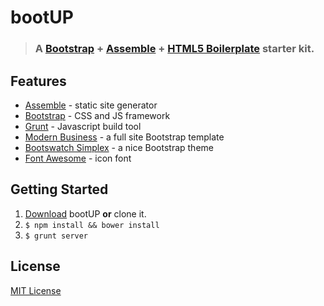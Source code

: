# bootUP
> ### A [Bootstrap](http://getbootstrap.com) + [Assemble](http://assemble.io) + [HTML5 Boilerplate](http://html5boilerplate.com) starter kit.

## Features

- [Assemble](http://assemble.io) - static site generator
- [Bootstrap](http://getbootstrap.com) - CSS and JS framework
- [Grunt](http://http://gruntjs.com) - Javascript build tool
- [Modern Business](http://startbootstrap.com) - a full site Bootstrap template
- [Bootswatch Simplex](http://bootswatch.com/simplex) - a nice Bootstrap theme
- [Font Awesome](http://fontawesome.io) - icon font

## Getting Started

1. [Download](https://github.com/albogdano/bootup/archive/master.zip) bootUP **or** clone it.
2. `$ npm install && bower install`
3. `$ grunt server`

## License
[MIT License](LICENSE-MIT)